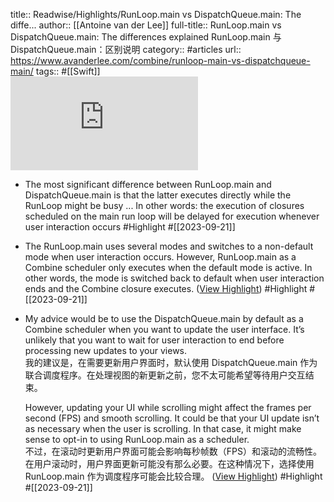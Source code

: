 title:: Readwise/Highlights/RunLoop.main vs DispatchQueue.main: The diffe...
author:: [[Antoine van der Lee]]
full-title:: RunLoop.main vs DispatchQueue.main: The differences explained RunLoop.main 与 DispatchQueue.main：区别说明
category:: #articles
url:: https://www.avanderlee.com/combine/runloop-main-vs-dispatchqueue-main/
tags:: #[[Swift]]  
![](https://readwise-assets.s3.amazonaws.com/media/uploaded_book_covers/profile_182549/imagegenerator.php)

- The most significant difference between RunLoop.main and DispatchQueue.main is that the latter executes directly while the RunLoop might be busy ... In other words: the execution of closures scheduled on the main run loop will be delayed for execution whenever user interaction occurs #Highlight #[[2023-09-21]]
- The RunLoop.main uses several modes and switches to a non-default mode when user interaction occurs. However, RunLoop.main as a Combine scheduler only executes when the default mode is active. In other words, the mode is switched back to default when user interaction ends and the Combine closure executes. ([View Highlight](https://read.readwise.io/read/01havkhyffmwwmef69xh3k01ck)) #Highlight #[[2023-09-21]]
- My advice would be to use the DispatchQueue.main by default as a Combine scheduler when you want to update the user interface. It’s unlikely that you want to wait for user interaction to end before processing new updates to your views.  
  我的建议是，在需要更新用户界面时，默认使用 DispatchQueue.main 作为联合调度程序。在处理视图的新更新之前，您不太可能希望等待用户交互结束。
  
  However, updating your UI while scrolling might affect the frames per second (FPS) and smooth scrolling. It could be that your UI update isn’t as necessary when the user is scrolling. In that case, it might make sense to opt-in to using RunLoop.main as a scheduler.  
  不过，在滚动时更新用户界面可能会影响每秒帧数（FPS）和滚动的流畅性。在用户滚动时，用户界面更新可能没有那么必要。在这种情况下，选择使用 RunLoop.main 作为调度程序可能会比较合理。 ([View Highlight](https://read.readwise.io/read/01havkjndb0zjevbsmcpzn04es)) #Highlight #[[2023-09-21]]